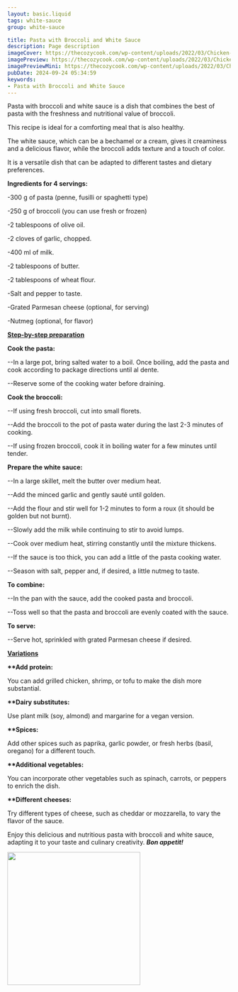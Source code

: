 ```yaml
---
layout: basic.liquid
tags: white-sauce
group: white-sauce

title: Pasta with Broccoli and White Sauce
description: Page description
imageCover: https://thecozycook.com/wp-content/uploads/2022/03/Chicken-and-Broccoli-Pasta-f-480x270.jpg
imagePreview: https://thecozycook.com/wp-content/uploads/2022/03/Chicken-and-Broccoli-Pasta-f-480x270.jpg
imagePreviewMini: https://thecozycook.com/wp-content/uploads/2022/03/Chicken-and-Broccoli-Pasta-f-480x270.jpg
pubDate: 2024-09-24 05:34:59
keywords:
- Pasta with Broccoli and White Sauce
---
```



Pasta with broccoli and white sauce is a dish that combines the best of pasta with the freshness and nutritional value of broccoli.

This recipe is ideal for a comforting meal that is also healthy.

The white sauce, which can be a bechamel or a cream, gives it creaminess and a delicious flavor, while the broccoli adds texture and a touch of color.

It is a versatile dish that can be adapted to different tastes and dietary preferences.

<b>Ingredients for 4 servings:</b>

-300 g of pasta (penne, fusilli or spaghetti type)

-250 g of broccoli (you can use fresh or frozen)

-2 tablespoons of olive oil.

-2 cloves of garlic, chopped.

-400 ml of milk.

-2 tablespoons of butter.

-2 tablespoons of wheat flour.

-Salt and pepper to taste.

-Grated Parmesan cheese (optional, for serving)

-Nutmeg (optional, for flavor)

<u><b>Step-by-step preparation</b></u>

<b>Cook the pasta:</b>

--In a large pot, bring salted water to a boil. Once boiling, add the pasta and cook according to package directions until al dente.

--Reserve some of the cooking water before draining.

<b>Cook the broccoli:</b>

--If using fresh broccoli, cut into small florets.

--Add the broccoli to the pot of pasta water during the last 2-3 minutes of cooking.

--If using frozen broccoli, cook it in boiling water for a few minutes until tender.

<b>Prepare the white sauce:</b>

--In a large skillet, melt the butter over medium heat.

--Add the minced garlic and gently sauté until golden.

--Add the flour and stir well for 1-2 minutes to form a roux (it should be golden but not burnt).

--Slowly add the milk while continuing to stir to avoid lumps.

--Cook over medium heat, stirring constantly until the mixture thickens.

--If the sauce is too thick, you can add a little of the pasta cooking water.

--Season with salt, pepper and, if desired, a little nutmeg to taste.

<b>To combine:</b>

--In the pan with the sauce, add the cooked pasta and broccoli.

--Toss well so that the pasta and broccoli are evenly coated with the sauce.

<b>To serve:</b>

--Serve hot, sprinkled with grated Parmesan cheese if desired.

<u><b>Variations</b></u>

<b>**Add protein:</b>

You can add grilled chicken, shrimp, or tofu to make the dish more substantial.

<b>**Dairy substitutes:</b>

Use plant milk (soy, almond) and margarine for a vegan version.

<b>**Spices:</b>

Add other spices such as paprika, garlic powder, or fresh herbs (basil, oregano) for a different touch.

<b>**Additional vegetables:</b>

You can incorporate other vegetables such as spinach, carrots, or peppers to enrich the dish.

<b>**Different cheeses:</b>

Try different types of cheese, such as cheddar or mozzarella, to vary the flavor of the sauce.

Enjoy this delicious and nutritious pasta with broccoli and white sauce, adapting it to your taste and culinary creativity. <b><i>Bon appetit!</i></b>

<img src="https://cravinghomecooked.com/wp-content/uploads/2023/01/creamy-broccoli-pasta-1-13.jpg" width="300" height="300">
